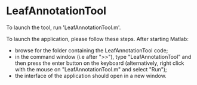 # LeafAnnotationTool

To launch the tool, run 'LeafAnnotationTool.m'.

To launch the application, please follow these steps.
After starting Matlab:
- browse for the folder containing the LeafAnnotationTool code;
- in the command window (i.e after ">>"), type "LeafAnnotationTool" and then press the enter button on the keyboard (alternatively, right click with the mouse on "LeafAnnotationTool.m" and select "Run");
- the interface of the application should open in a new window.
